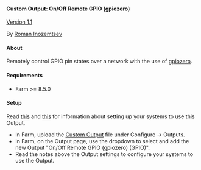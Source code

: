 #### Custom Output: On/Off Remote GPIO (gpiozero)

[Version 1.1](https://github.com/mir-one/Farm-custom/blob/master/custom_outputs/remote%20GPIO%20on-off/CHANGELOG.md)

By [Roman Inozemtsev](https://mir.one/)

#### About

Remotely control GPIO pin states over a network with the use of [gpiozero](https://github.com/gpiozero/gpiozero).

#### Requirements

* Farm >= 8.5.0

#### Setup

Read [this](https://gpiozero.readthedocs.io/en/stable/installing.html) and [this](https://gpiozero.readthedocs.io/en/stable/pi_zero_otg.html) for information about setting up your systems to use this Output.

* In Farm, upload the [Custom Output](https://raw.githubusercontent.com/mir-one/Farm-custom/master/custom_outputs/remote%20GPIO%20on-off/farm_custom_output_remote_gpio_on_off.py) file under Configure -> Outputs.
* In Farm, on the Output page, use the dropdown to select and add the new Output "On/Off Remote GPIO (gpiozero) (GPIO)".
* Read the notes above the Output settings to configure your systems to use the Output.
